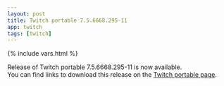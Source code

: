 ```yaml
---
layout: post
title: Twitch portable 7.5.6668.295-11
app: twitch
tags: [twitch]
---
```

{% include vars.html %}

Release of Twitch portable 7.5.6668.295-11 is now available.<br />
You can find links to download this release on the [Twitch portable page](/app/twitch-portable).